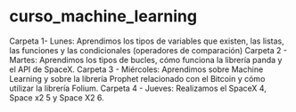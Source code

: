 # curso_machine_learning
Carpeta 1- Lunes:
  Aprendimos los tipos de variables que existen, las listas, las funciones y las condicionales (operadores de comparación)
Carpeta 2 - Martes:
  Aprendimos los tipos de bucles, cómo funciona la librería panda y el API de SpaceX.
Carpeta 3 - Miércoles:
  Aprendimos sobre Machine Learning y sobre la librería Prophet relacionado con el Bitcoin y cómo utilizar la librería Folium. 
Carpeta 4 - Jueves:
  Realizamos el SpaceX 4,  Space x2 5 y Space X2 6.
